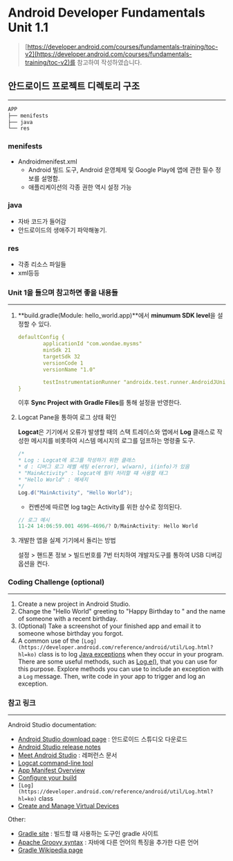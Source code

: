 # ****Android Developer Fundamentals Unit 1.1****

> [https://developer.android.com/courses/fundamentals-training/toc-v2](https://developer.android.com/courses/fundamentals-training/toc-v2)를 참고하여 작성하였습니다.
> 

## 안드로이드 프로젝트 디렉토리 구조

---

```jsx
APP
├── menifests
├── java
└── res
```

### menifests

- Androidmenifest.xml
    - Android 빌드 도구, Android 운영체제 및 Google Play에 앱에 관한 필수 정보를 설명함.
    - 애플리케이션의 각종 권한 역시 설정 가능

### java

- 자바 코드가 들어감
- 안드로이드의 생애주기 파악해놓기.

### res

- 각종 리소스 파일들
- xml등등

### Unit 1을 들으며 참고하면 좋을 내용들

---

1. **build.gradle(Module: hello_world.app)**에서 **minumum SDK level**을 설정할 수 있다.
    
    ```yaml
    defaultConfig {
            applicationId "com.wondae.mysms"
            minSdk 21
            targetSdk 32
            versionCode 1
            versionName "1.0"
    
            testInstrumentationRunner "androidx.test.runner.AndroidJUnitRunner"
    }
    ```
    
    이후 **Sync Project with Gradle Files**를 통해 설정을 반영한다.
    
2. Logcat Pane을 통하여 로그 상태 확인
    
    **Logcat**은 기기에서 오류가 발생할 때의 스택 트레이스와 앱에서 **Log** 클래스로 작성한 메시지를 비롯하여 시스템 메시지의 로그를 덤프하는 명령줄 도구.
    
    ```java
    /*
    * Log : Logcat에 로그를 작성하기 위한 클래스
    * d : 디버그 로그 레벨 세팅 e(error), w(warn), i(info)가 있음
    * "MainActivity" : logcat에 필터 처리할 떄 사용할 태그
    * "Hello World" : 메세지
    */
    Log.d("MainActivity", "Hello World");
    ```
    
    - 컨벤션에 따르면 log tag는 Activity를 위한 상수로 정의된다.
    
    ```java
    // 로그 예시
    11-24 14:06:59.001 4696-4696/? D/MainActivity: Hello World
    ```
    
3. 개발한 앱을 실제 기기에서 돌리는 방법
    
    설정 > 핸드폰 정보 > 빌드번호를 7번 터치하여 개발자도구를 통하여 USB 디버깅 옵션을 켠다.
    

### Coding Challenge (optional)

---

1. Create a new project in Android Studio.
2. Change the "Hello World" greeting to "Happy Birthday to " and the name of someone with a recent birthday.
3. (Optional) Take a screenshot of your finished app and email it to someone whose birthday you forgot.
4. A common use of the `[Log](https://developer.android.com/reference/android/util/Log.html?hl=ko)` class is to log [Java exceptions](https://docs.oracle.com/javase/tutorial/essential/exceptions/) when they occur in your program. There are some useful methods, such as [Log.e()](https://developer.android.com/reference/android/util/Log.html?hl=ko#e(java.lang.String,%20java.lang.String)), that you can use for this purpose. Explore methods you can use to include an exception with a `Log` message. Then, write code in your app to trigger and log an exception.

### 참고 링크

---

Android Studio documentation:

- [Android Studio download page](http://developer.android.com/sdk/index.html?hl=ko) : 안드로이드 스튜디오 다운로드
- [Android Studio release notes](https://developer.android.com/studio/releases/index.html?hl=ko)
- [Meet Android Studio](http://developer.android.com/tools/studio/index.html?hl=ko) : 레퍼런스 문서
- [Logcat command-line tool](http://developer.android.com/tools/debugging/debugging-log.html?hl=ko)
- [App Manifest Overview](http://developer.android.com/guide/topics/manifest/manifest-intro.html?hl=ko)
- [Configure your build](https://developer.android.com/studio/build/index.html?hl=ko)
- `[Log](https://developer.android.com/reference/android/util/Log.html?hl=ko)` class
- [Create and Manage Virtual Devices](https://developer.android.com/studio/run/managing-avds.html?hl=ko)

Other:

- [Gradle site](https://gradle.org/) : 빌드할 떄 사용하는 도구인 gradle 사이트
- [Apache Groovy syntax](http://groovy-lang.org/syntax.html) : 자바에 다른 언어의 특징을 추가한 다른 언어
- [Gradle Wikipedia page](https://en.wikipedia.org/wiki/Gradle)